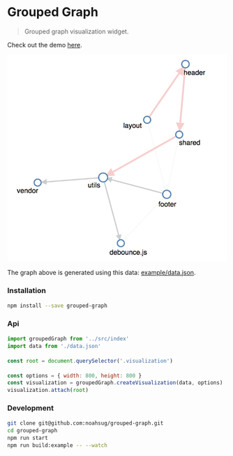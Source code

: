 # Grouped Graph
> Grouped graph visualization widget.

Check out the demo [here](https://noahsug.github.io/grouped-graph/example).

![](https://github.com/noahsug/grouped-graph/blob/master/example.png)

The graph above is generated using this data: [example/data.json](https://github.com/noahsug/grouped-graph/blob/master/example/data.json).


### Installation
```sh
npm install --save grouped-graph
```

### Api

```js
import groupedGraph from '../src/index'
import data from './data.json'

const root = document.querySelector('.visualization')

const options = { width: 800, height: 800 }
const visualization = groupedGraph.createVisualization(data, options)
visualization.attach(root)
```


### Development

```sh
git clone git@github.com:noahsug/grouped-graph.git
cd grouped-graph
npm run start
npm run build:example -- --watch
```
